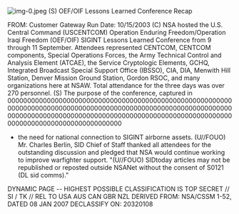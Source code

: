 ![img-0.jpeg](img-0.jpeg)
(S) OEF/OIF Lessons Learned Conference Recap

FROM:
Customer Gateway
Run Date: 10/15/2003
(C) NSA hosted the U.S. Central Command (USCENTCOM) Operation Enduring Freedom/Operation Iraqi Freedom (OEF/OIF) SIGINT Lessons Learned Conference from 9 through 11 September. Attendees represented CENTCOM, CENTCOM components, Special Operations Forces, the Army Technical Control and Analysis Element (ATCAE), the Service Cryptologic Elements, GCHQ, Integrated Broadcast Special Support Office (IBSSO), CIA, DIA, Menwith Hill Station, Denver Mission Ground Station, Gordon RSOC, and many organizations here at NSAW. Total attendance for the three days was over 270 personnel.
(S) The purpose of the conference, captured in 00000000000000000000000000000000000000000000000000000000000000000000000000000000000000000000000000000000000000000000000000000000000000000000000000000000000000000000000000000000000000000000000000000000
- the need for national connection to SIGINT airborne assets.
(U//FOUO) Mr. Charles Berlin, SID Chief of Staff thanked all attendees for the outstanding discussion and pledged that NSA would continue working to improve warfighter support.
"(U//FOUO) SIDtoday articles may not be republished or reposted outside NSANet without the consent of S0121 (DL sid comms)."

DYNAMIC PAGE -- HIGHEST POSSIBLE CLASSIFICATION IS
TOP SECRET // SI / TK // REL TO USA AUS CAN GBR NZL
DERIVED FROM: NSA/CSSM 1-52, DATED 08 JAN 2007 DECLASSIFY ON: 20320108

